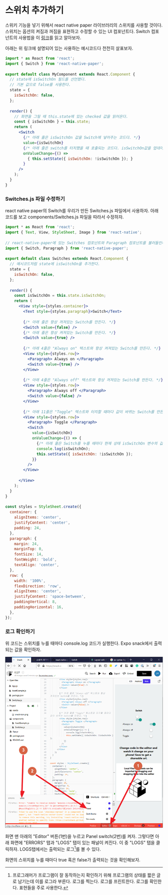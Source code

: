 # 스위치 추가하기

스위키 기능을 넣기 위해서 react native paper 라이브러리의 스위치를 사용할 것이다.
스위치는 옵션의 켜짐과 꺼짐을 표현하고 수정할 수 있는 UI 컴포넌트다.
Switch 컴포넌트의 사용법을
이 [링크](https://callstack.github.io/react-native-paper/switch.html)를 읽고 알아보자.

아래는 위 링크에 설명되어 있는 사용하는 예시코드다 천천히 살표보자.

```jsx
import * as React from 'react';
import { Switch } from 'react-native-paper';

export default class MyComponent extends React.Component {
  // state에 isSwitchOn 필드를 선언했다.
  // 기본 값으로 false를 사용한다.
  state = {
    isSwitchOn: false,
  };

  render() {
    // 화면을 그릴 때 this.state에 있는 checked 값을 읽어온다.
    const { isSwitchOn } = this.state;
    return (
      <Switch
        {/* 아래 줄은 isSwitchOn 값을 Switch에 넣어주는 코드다. */}
        value={isSwitchOn}
        {/* 아래 줄은 switch를 터치했을 때 호출되는 코드다. isSwitchOn값을 업데이트한다. */}
        onValueChange={() =>
          { this.setState({ isSwitchOn: !isSwitchOn }); }
        }
      />
    );
  }
}
```

### Switches.js 파일 수정하기

react native paper의 Switch를 우리가 만든 Switches.js 파일에서 사용하자.
아래 코드를 보고 components/Switches.js 파일을 따라서 수정하자.

```jsx
import * as React from 'react';
import { Text, View, StyleSheet, Image } from 'react-native';

// react-native-paper에 있는 Switches 컴포넌트와 Paragraph 컴포넌트를 불러들인다.
import { Switch, Paragraph } from 'react-native-paper';

export default class Switches extends React.Component {
  // 예시코드처럼 state에 isSwitchOn을 추가한다.
  state = {
    isSwitchOn: false,
  };

  render() {
    const isSwitchOn = this.state.isSwitchOn;
    return (
      <View style={styles.container}>
        <Text style={styles.paragraph}>Switch</Text>

        {/* 아래 줄은 항상 꺼져있는 Switch를 만든다. */}
        <Switch value={false} />
        {/* 아래 줄은 항상 켜져있는 Switch를 만든다. */}
        <Switch value={true} />

        {/* 아래 4줄은 "Always on" 텍스트와 항상 켜져있는 Switch를 만든다. */}
        <View style={styles.row}>
          <Paragraph> Always on </Paragraph>
          <Switch value={true} />
        </View>

        {/* 아래 4줄은 "Always off" 텍스트와 항상 꺼져있는 Switch를 만든다. */}
        <View style={styles.row}>
          <Paragraph> Always off </Paragraph>
          <Switch value={false} />
        </View>

        {/* 아래 11줄은 "Toggle" 텍스트와 터치할 때마다 값이 바뀌는 Switch를 만든다. */}
        <View style={styles.row}>
          <Paragraph> Toggle </Paragraph>
          <Switch
            value={isSwitchOn}
            onValueChange={() => {
              {/* 아래 줄은 Switch를 누를 때마다 현재 상태 isSwitchOn 변수의 값을 출력한다. */}
              console.log(isSwitchOn);
              this.setState({ isSwitchOn: !isSwitchOn });
            }}
          />
        </View>

      </View>
    );
  }
}

const styles = StyleSheet.create({
  container: {
    alignItems: 'center',
    justifyContent: 'center',
    padding: 24,
  },
  paragraph: {
    margin: 24,
    marginTop: 0,
    fontSize: 14,
    fontWeight: 'bold',
    textAlign: 'center',
  },
  row: {
    width: '100%',
    flexDirection: 'row',
    alignItems: 'center',
    justifyContent: 'space-between',
    paddingVertical: 8,
    paddingHorizontal: 16,
  },
});

```

### 로그 확인하기

위 코드는 스위치를 누를 때마다 console.log 코드가 실행한다.
Expo snack에서 출력되는 값을 확인하자.

![panel 열기](./snack-show-panel.png)

화면 맨 아래의 "Editor" 버튼(1번)을 누르고 Panel switch(2번)를 켜자.
그렇다면 아래 화면에 "ERRORS" 탭과 "LOGS" 탭이 있는 패널이 켜진다.
이 중 "LOGS" 탭을 클릭하자. LOGS탭에서는 출력되는 로그[^로그란]를 볼 수 있다.

화면의 스위치를 누를 때마다 true 혹은 false가 출력되는 것을 확인해보자.

[^로그란]: 프로그래머가 프로그램이 잘 동작하는지 확인하기 위해 프로그램의 상태를
짧은 글로 남기는데 이를 로그라 부른다. 로그를 찍는다. 로그를 프린트한다. 로그를 확인한다.
표현들을 주로 사용한다.
